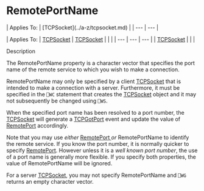 




<h1 class="heading"><span class="name">RemotePortName</span></h1>
| Applies To: | [TCPSocket](../a-z/tcpsocket.md) |
| --- | ---  |

| Applies To: | [TCPSocket](../a-z/tcpsocket.md) | [TCPSocket](../a-z/tcpsocket.md) |  |  |
| --- | --- | ---  |
| [TCPSocket](../a-z/tcpsocket.md) |  |  |


Description


The RemotePortName property is a character vector that specifies the port name of the remote service to which you wish to make a connection.



RemotePortName may only be specified by a client [TCPSocket](../a-z/tcpsocket.md) that is intended to make a connection with a server. Furthermore, it must be specified in the `⎕WC` statement that creates the [TCPSocket](../a-z/tcpsocket.md) object and it may not subsequently be changed using `⎕WS`.


When the specified port name has been resolved to a port number, the [TCPSocket](../a-z/tcpsocket.md) will generate a [TCPGotPort](../a-z/tcpgotport.md) event and update the value of [RemotePort](../a-z/remoteport.md) accordingly.


Note that you may use *either* [RemotePort ](../a-z/remoteport.md)*or* RemotePortName to identify the remote service. If you know the port number, it is normally quicker to specify [RemotePort](../a-z/remoteport.md). However unless it is a *well known port number*, the use of a port name is generally more flexible. If you specify both properties, the value of RemotePortName will be ignored.


For a server [TCPSocket](../a-z/tcpsocket.md), you may not specify RemotePortName and `⎕WG` returns an empty character vector.


